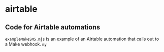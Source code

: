 # airtable
## Code for Airtable automations
`exampleMakeSMS.mjs` is an example of an Airtable automation that calls out to a Make webhook.
`my`
